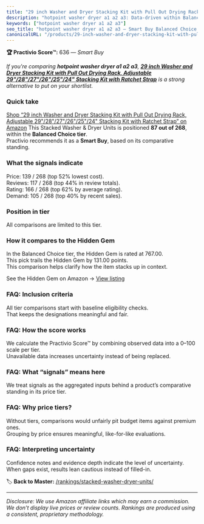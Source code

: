 ```yaml
---
title: "29 inch Washer and Dryer Stacking Kit with Pull Out Drying Rack, Adjustable 29\"/28\"/27\"/26\"/25\"/24\" Stacking Kit with Ratchet Strap"
description: "hotpoint washer dryer a1 a2 a3: Data-driven within Balanced Choice ranking using the Practivio Score™. Positioned by quality, value, demand, findability, momen…"
keywords: ["hotpoint washer dryer a1 a2 a3"]
seo_title: "hotpoint washer dryer a1 a2 a3 — Smart Buy Balanced Choice (2025)"
canonicalURL: "/products/29-inch-washer-and-dryer-stacking-kit-with-pull-out-drying-rack-adjustable-292827262524-stacking-kit-with-ratchet-strap-B0D12LJCHZ/"
---
```


**🏆 Practivio Score™:** 636 — _Smart Buy_


*If you're comparing **hotpoint washer dryer a1 a2 a3**, **[29 inch Washer and Dryer Stacking Kit with Pull Out Drying Rack, Adjustable 29"/28"/27"/26"/25"/24" Stacking Kit with Ratchet Strap](https://www.amazon.com/dp/B0D12LJCHZ?tag=practivio-20)** is a strong alternative to put on your shortlist.*
### Quick take
[Shop “29 inch Washer and Dryer Stacking Kit with Pull Out Drying Rack, Adjustable 29"/28"/27"/26"/25"/24" Stacking Kit with Ratchet Strap” on Amazon](https://www.amazon.com/dp/B0D12LJCHZ?tag=practivio-20)
This Stacked Washer & Dryer Units is positioned **87 out of 268**, within the **Balanced Choice tier**.  
Practivio recommends it as a **Smart Buy**, based on its comparative standing.

### What the signals indicate
Price: 139 / 268 (top 52% lowest cost).  
Reviews: 117 / 268 (top 44% in review totals).  
Rating: 166 / 268 (top 62% by average rating).  
Demand: 105 / 268 (top 40% by recent sales).

### Position in tier
All comparisons are limited to this tier.

### How it compares to the Hidden Gem
In the Balanced Choice tier, the Hidden Gem is rated at 767.00.  
This pick trails the Hidden Gem by 131.00 points.  
This comparison helps clarify how the item stacks up in context.  

See the Hidden Gem on Amazon → [View listing](https://www.amazon.com/dp/B09YLKMHLH?tag=practivio-20)

### FAQ: Inclusion criteria
All tier comparisons start with baseline eligibility checks.  
That keeps the designations meaningful and fair.

### FAQ: How the score works
We calculate the Practivio Score™ by combining observed data into a 0–100 scale per tier.  
Unavailable data increases uncertainty instead of being replaced.

### FAQ: What “signals” means here
We treat signals as the aggregated inputs behind a product’s comparative standing in its price tier.

### FAQ: Why price tiers?
Without tiers, comparisons would unfairly pit budget items against premium ones.  
Grouping by price ensures meaningful, like-for-like evaluations.

### FAQ: Interpreting uncertainty
Confidence notes and evidence depth indicate the level of uncertainty.  
When gaps exist, results lean cautious instead of filled-in.


🏷️ **Back to Master:** [/rankings/stacked-washer-dryer-units/](/rankings/stacked-washer-dryer-units/)

---
_Disclosure: We use Amazon affiliate links which may earn a commission. We don’t display live prices or review counts. Rankings are produced using a consistent, proprietary methodology._

